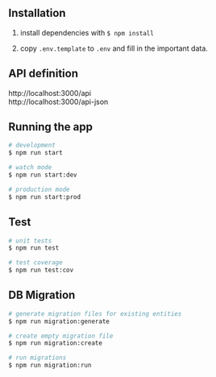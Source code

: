 ## Installation

1. install dependencies with `$ npm install`

2. copy `.env.template` to `.env` and fill in the important data.

## API definition

http://localhost:3000/api  
http://localhost:3000/api-json

## Running the app

```bash
# development
$ npm run start

# watch mode
$ npm run start:dev

# production mode
$ npm run start:prod
```

## Test

```bash
# unit tests
$ npm run test

# test coverage
$ npm run test:cov
```

## DB Migration

```bash
# generate migration files for existing entities
$ npm run migration:generate

# create empty migration file
$ npm run migration:create

# run migrations
$ npm run migration:run
```
